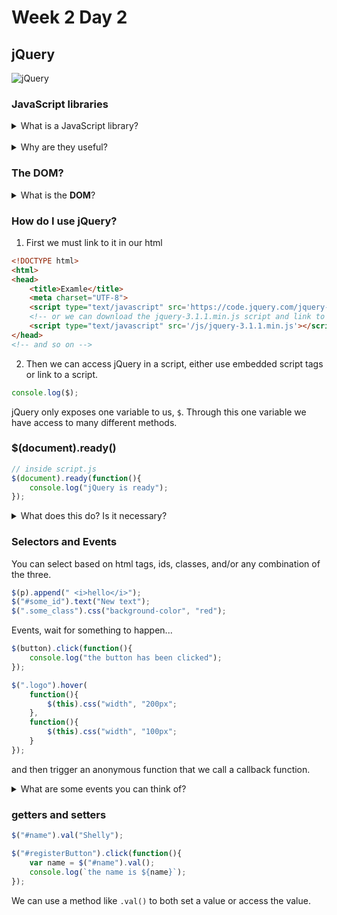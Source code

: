 # Week 2 Day 2
## jQuery
![jQuery](https://upload.wikimedia.org/wikipedia/en/thumb/9/9e/JQuery_logo.svg/1280px-JQuery_logo.svg.png "jQuery")

### JavaScript libraries
<details> 
	<summary>What is a JavaScript library?</summary>
	A JavaScript library is a library of pre-written JavaScript which allows for easier development of JavaScript-based applications, especially for AJAX and other web-centric technologies. -from wikipedia<br>
	Basically a bunch of handy JavaScript methods that someone wrote for us.
</details><br>

<details>
	<summary>Why are they useful?</summary>
	<ul>
		<li>Prevents us writing a lot of repetitious code. <strong>DRY</strong></li>
		<li>Avoid reinventing the wheel</li>
		<li>The code is already optimized</li>
		<li>Works well on many different browsers: Chrome, Firefox, Safari, etc.</li>
		<li></li>
	</ul>
</details>

### The DOM?

<details>
	<summary>What is the <strong>DOM</strong>?</summary>
	The <strong>D</strong>ocument <strong>O</strong>bject <strong>M</strong>odel<br>
	The programming interface for HTML or XML that represents the page so other programs can change the document's content, style, and structure.
	It is a tree of elements all branching off of its root <code>html</code> element.
</details>

### How do I use jQuery?

1. First we must link to it in our html

```html
<!DOCTYPE html>
<html>
<head>
    <title>Examle</title>
    <meta charset="UTF-8">
    <script type="text/javascript" src='https://code.jquery.com/jquery-3.1.1.min.js'></script>
    <!-- or we can download the jquery-3.1.1.min.js script and link to it in our project's /js folder -->
    <script type="text/javascript" src='/js/jquery-3.1.1.min.js'></script>
</head>
<!-- and so on -->
```

2. Then we can access jQuery in a script, either use embedded script tags or link to a script.

```javascript
console.log($);
```
jQuery only exposes one variable to us, ```$```. Through this one variable we have access to many different methods.

### $(document).ready()

```javascript
// inside script.js
$(document).ready(function(){
    console.log("jQuery is ready");
});
```
<details>
	<summary>What does this do? Is it necessary?</summary>
	We use jQuery to wait for the html element <code>document</code> to indicate it is ready (has loaded all of the html).
	When it indicates it is ready it runs an anonymous function that console logs "jQuery is ready".<br>
	It isn't entirely necessary, but it is a good habit to know all the html has loaded before you attempt to use jQuery to manipulate the DOM.
</details>

### Selectors and Events
You can select based on html tags, ids, classes, and/or any combination of the three.
```javascript
$(p).append(" <i>hello</i>");
$("#some_id").text("New text");
$(".some_class").css("background-color", "red");
```
Events, wait for something to happen...
```javascript
$(button).click(function(){
    console.log("the button has been clicked");
});

$(".logo").hover(
    function(){
        $(this).css("width", "200px";
    },
    function(){
        $(this).css("width", "100px";
    }
});
```
and then trigger an anonymous function that we call a callback function.

<details>
	<summary>What are some events you can think of?</summary>
	<ul>
		<li>.click()</li>
		<li>.submit()</li>
		<li>.hover()</li>
		<li>.focus()</li>
		<li>.change()</li>
		<li>and more...</li>
	</ul>
</details>

### getters and setters

```javascript
$("#name").val("Shelly");

$("#registerButton").click(function(){
    var name = $("#name").val();
    console.log(`the name is ${name}`);
});
```
We can use a method like ```.val()``` to both set a value or access the value.
